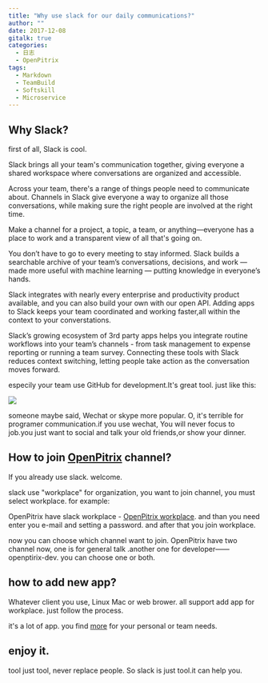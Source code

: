 ```yaml
---
title: "Why use slack for our daily communications?"
author: ""
date: 2017-12-08
gitalk: true
categories:
  - 日志
  - OpenPitrix
tags:
  - Markdown
  - TeamBuild
  - Softskill
  - Microservice
---
```


## Why Slack?

first of all, Slack is cool.

Slack brings all your team's communication together, giving everyone a shared workspace where conversations are organized and accessible.

Across your team, there's a range of things people need to communicate about. Channels in Slack give everyone a way to organize all those conversations, while making sure the right people are involved at the right time.

Make a channel for a project, a topic, a team, or anything—everyone has a place to work and a transparent view of all that's going on.

You don’t have to go to every meeting to stay informed. Slack builds a searchable archive of your team’s conversations, decisions, and work — made more useful with machine learning — putting knowledge in everyone’s hands.

Slack integrates with nearly every enterprise and productivity product available, and you can also build your own with our open API. Adding apps to Slack keeps your team coordinated and working faster,all within the context to your converstations.

Slack’s growing ecosystem of 3rd party apps helps you integrate routine workflows into your team’s channels - from task management to expense reporting or running a team survey. Connecting these tools with Slack reduces context switching, letting people take action as the conversation moves forward.

especily your team use GitHub for development.It's great tool. just like this:

![](https://a.slack-edge.com/04589/marketing/img/referral/desktop/workflow-ui-1.png)

someone maybe said, Wechat or skype more popular. O, it's terrible for programer communication.if you use wechat, You will never focus to job.you just want to social and talk your old friends,or show your dinner.


## How to join [OpenPitrix](http://openpitrix.slack.com) channel?

If you already use slack. welcome.

slack use "workplace" for organization, you want to join channel, you must select workplace. for example:

OpenPitrix have slack workplace - [OpenPitrix workplace](http://openpitrix.slack.com). and than you need enter you e-mail and setting a password. and after that you join workplace.

now you can choose which channel want to join. OpenPitrix have two channel now, one is for general talk .another one for developer—— openptirix-dev. you can choose one or both.


## how to add new app?

Whatever client you use, Linux Mac or web brower. all support add app for workplace. just follow the process.

it's a lot of app. you find [more](https://openpitrix.slack.com/apps) for your personal or team needs.

## enjoy it.

tool just tool, never replace people. So slack is just tool.it can help you.  
